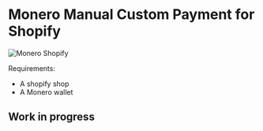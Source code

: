 # Monero Manual Custom Payment for Shopify

![Monero Shopify](https://i.imgur.com/sFIPPCZ.png)

Requirements:
- A shopify shop
- A Monero wallet 

## Work in progress 
